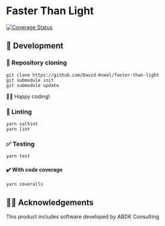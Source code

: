 # Faster Than Light
[![Coverage Status](https://coveralls.io/repos/github/David-Kneel/faster-than-light/badge.svg?branch=master)](https://coveralls.io/github/David-Kneel/faster-than-light?branch=master)

## 🚧 Development

### 🐑 Repository cloning
```terminal
git clone https://github.com/David-Kneel/faster-than-light
git submodule init
git submodule update
```

👨‍💻 Happy coding!

### 👕 Linting

```terminal
yarn solhint
yarn lint
```

### ✅ Testing

```terminal
yarn test
```

#### ✔️ With code coverage

```terminal
yarn coveralls
```

## 🤝🏿 Acknowledgements
This product includes software developed by ABDK Consulting